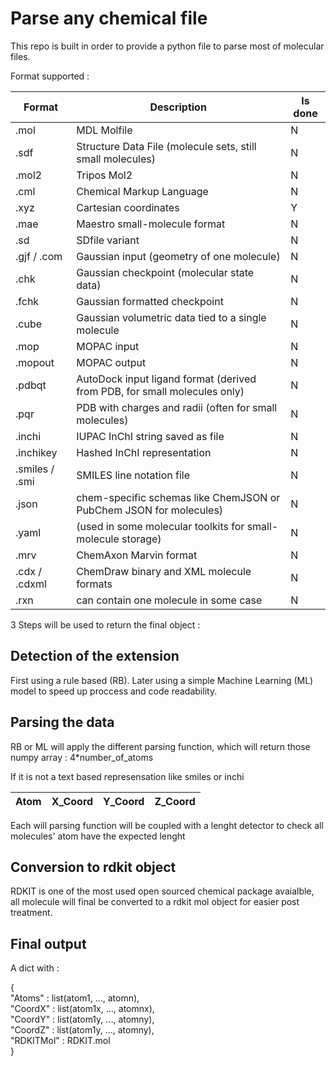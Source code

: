 # Parse any chemical file

This repo is built in order to provide a python file to parse most of molecular files.

Format supported : 

| Format        | Description                                                               | Is done |
| --------------|---------------------------------------------------------------------------|----------
|.mol           | MDL Molfile                                                               | N       |
|.sdf           | Structure Data File (molecule sets, still small molecules)                | N       |
|.mol2          | Tripos Mol2                                                               | N       |
|.cml           | Chemical Markup Language                                                  | N       |
|.xyz           | Cartesian coordinates                                                     | Y       |
|.mae           | Maestro small-molecule format                                             | N       |
|.sd            | SDfile variant                                                            | N       |
|.gjf / .com    | Gaussian input (geometry of one molecule)                                 | N       |
|.chk           | Gaussian checkpoint (molecular state data)                                | N       |
|.fchk          | Gaussian formatted checkpoint                                             | N       |
|.cube          | Gaussian volumetric data tied to a single molecule                        | N       |
|.mop           | MOPAC input                                                               | N       |
|.mopout        | MOPAC output                                                              | N       |
|.pdbqt         | AutoDock input ligand format (derived from PDB, for small molecules only) | N       |
|.pqr           | PDB with charges and radii (often for small molecules)                    | N       |
|.inchi         | IUPAC InChI string saved as file                                          | N       |
|.inchikey      | Hashed InChI representation                                               | N       |
|.smiles / .smi | SMILES line notation file                                                 | N       |
|.json          | chem-specific schemas like ChemJSON or PubChem JSON for molecules)        | N       |
|.yaml          | (used in some molecular toolkits for small-molecule storage)              | N       |
|.mrv           | ChemAxon Marvin format                                                    | N       |
|.cdx / .cdxml  | ChemDraw binary and XML molecule formats                                  | N       |
|.rxn           | can contain one molecule in some case                                     | N       |

3 Steps will be used to return the final object :

## Detection of the extension

First using a rule based (RB).
Later using a simple Machine Learning (ML) model to speed up proccess and code readability.

## Parsing the data

RB or ML will apply the different parsing function, which will return those numpy array : 4*number_of_atoms

If it is not a text based represensation like smiles or inchi

| Atom | X_Coord | Y_Coord | Z_Coord | 
|------|---------|---------|---------|

Each will parsing function will be coupled with a lenght detector to check all molecules' atom have the expected lenght

## Conversion to rdkit object

RDKIT is one of the most used open sourced chemical package avaialble, all molecule will final be converted to a rdkit mol object for easier post treatment.

## Final output

A dict with : 

{\
"Atoms"    : list(atom1, ..., atomn),\
"CoordX"   : list(atom1x, ..., atomnx),\
"CoordY"   : list(atom1y, ..., atomny),\
"CoordZ"   : list(atom1y, ..., atomny),\
"RDKITMol" : RDKIT.mol\
}
